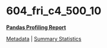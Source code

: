 # 604_fri_c4_500_10

[**Pandas Profiling Report**](../docs_sources/profile/604_fri_c4_500_10.html)

[Metadata](metadata.yaml) | [Summary Statistics](summary_stats.csv)

